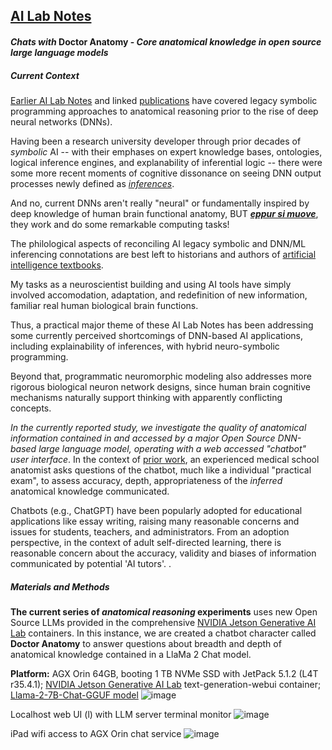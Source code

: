 ## <u>AI Lab Notes</u>

#### ***Chats with*** **Doctor Anatomy -** ***Core anatomical knowledge in open source large language models***

##### Current Context

[Earlier AI Lab Notes](https://github.com/rtrelease/Jetson-Symbolics-Neuromorphics/blob/main/Onto1.md) and linked [publications](https://anatomypubs.onlinelibrary.wiley.com/doi/10.1002/ar.b.20095) have covered legacy symbolic programming approaches to anatomical reasoning prior to the rise of deep neural networks (DNNs).  

Having been a research university developer through prior decades of *symbolic* AI -- with their emphases on expert knowledge bases, ontologies, logical inference engines, and explanability of inferential logic -- there were some more recent moments of cognitive dissonance on seeing DNN output processes newly defined as [*inferences*](https://research.ibm.com/blog/AI-inference-explained).

And no, current DNNs aren't really "neural" or fundamentally inspired by deep knowledge of human brain functional anatomy, BUT [***eppur si muove***](https://en.m.wikipedia.org/wiki/And_yet_it_moves), they work and do some remarkable computing tasks! 

The philological aspects of reconciling AI legacy symbolic and DNN/ML inferencing connotations are best left to historians and authors of [artificial intelligence textbooks](http://aima.cs.berkeley.edu/index.html).

My tasks as a neuroscientist building and using AI tools have simply involved accomodation, adaptation, and redefinition of new information, familiar real human biological brain functions. 

Thus, a practical major theme of these AI Lab Notes has been addressing some currently perceived shortcomings of DNN-based AI applications, including explainability of inferences, with hybrid neuro-symbolic programming.

Beyond that, programmatic neuromorphic modeling also addresses more rigorous biological neuron network designs, since human brain cognitive mechanisms naturally support thinking with apparently conflicting concepts.

*In the currently reported study, we investigate the quality of anatomical information contained in and accessed by a major Open Source DNN-based large language model, operating with a web accessed "chatbot" user interface*.  In the context of [prior work](https://anatomypubs.onlinelibrary.wiley.com/doi/10.1002/ar.b.20095), an experienced medical school anatomist asks questions of the chatbot, much like a individual "practical exam", to assess accuracy, depth, appropriateness of the *inferred* anatomical knowledge communicated.

Chatbots (e.g., ChatGPT) have been popularly adopted for educational applications like essay writing, raising many reasonable concerns and issues for students, teachers, and administrators.  From an adoption perspective, in the context of adult self-directed learning, there is reasonable concern about the accuracy, validity and biases of information communicated by potential 'AI tutors'.
.

##### Materials and Methods

**The current series of *anatomical reasoning* experiments** uses new Open Source LLMs provided in the comprehensive [NVIDIA Jetson Generative AI Lab](https://www.jetson-ai-lab.com/index.html) containers.  In this instance, we are created a chatbot character called **Doctor Anatomy** to answer questions about breadth and depth of anatomical knowledge contained in a LlaMa 2 Chat model.



**Platform:** AGX Orin 64GB, booting 1 TB NVMe SSD with JetPack 5.1.2 (L4T r35.4.1); [NVIDIA Jetson Generative AI Lab](https://www.jetson-ai-lab.com/tutorial_text-generation.html) text-generation-webui container; [Llama-2-7B-Chat-GGUF model](https://huggingface.co/TheBloke/Llama-2-7B-Chat-GGUF)
![image](https://github.com/rtrelease/Jetson-Symbolics-Neuromorphics/assets/71346897/90e79657-820c-465f-be94-d26098840e51)

Localhost web UI (l) with LLM server terminal monitor
![image](https://github.com/rtrelease/Jetson-Symbolics-Neuromorphics/assets/71346897/cdc902bc-77af-499b-85e7-b84e452780ec)

iPad wifi access to AGX Orin chat service
![image](https://github.com/rtrelease/Jetson-Symbolics-Neuromorphics/assets/71346897/44dc0501-48d7-4951-b8cc-9810cf3dbf6f)

